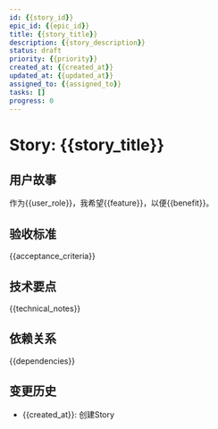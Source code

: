 ```yaml
---
id: {{story_id}}
epic_id: {{epic_id}}
title: {{story_title}}
description: {{story_description}}
status: draft
priority: {{priority}}
created_at: {{created_at}}
updated_at: {{updated_at}}
assigned_to: {{assigned_to}}
tasks: []
progress: 0
---
```


# Story: {{story_title}}

## 用户故事

作为{{user_role}}，我希望{{feature}}，以便{{benefit}}。

## 验收标准

{{acceptance_criteria}}

## 技术要点

{{technical_notes}}

## 依赖关系

{{dependencies}}

## 变更历史

- {{created_at}}: 创建Story
